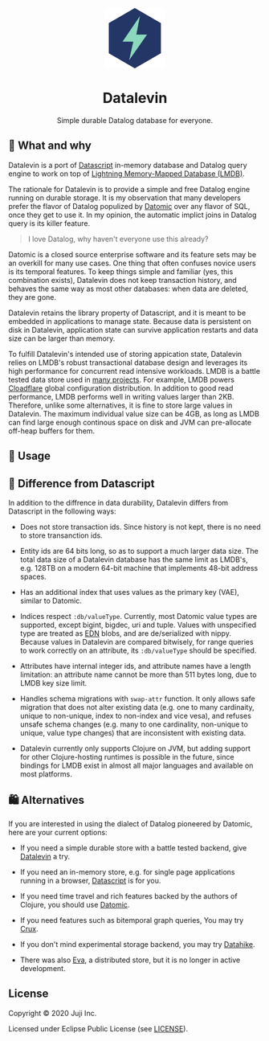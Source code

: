 <p align="center"><img src="logo.png" alt="datalevin logo" height="120"></img></p>
<h1 align="center">Datalevin</h1> 
<p align="center">Simple durable Datalog database for everyone.</p>

## :hear_no_evil: What and why

Datalevin is a port of [Datascript](https://github.com/tonsky/datascript) in-memory database and Datalog query
engine to work on top of [Lightning Memory-Mapped Database (LMDB)](https://en.wikipedia.org/wiki/Lightning_Memory-Mapped_Database).

The rationale for Datalevin is to provide a simple and free Datalog engine running on durable storage.  It is my observation that many developers prefer the flavor of Datalog populized by [Datomic](https://www.datomic.com) over any flavor of SQL, once they get to use it.  In my opinion, the automatic implict joins in Datalog query is its killer feature.

> I love Datalog, why haven't everyone use this already? 

Datomic is a closed source enterprise software and its feature sets may be an overkill for many use cases. One thing that often confuses novice users is its temporal features. To keep things simple and familiar (yes, this combination exists), Datalevin does not keep transaction history, and behaves the same way as most other databases: when data are deleted, they are gone.

Datalevin retains the library property of Datascript, and it is meant to be embedded in applications to manage state. Because data is persistent on disk in Datalevin, application state can survive application restarts and data size can be larger than memory.  

To fulfill Datalevin's intended use of storing appication state, Datalevin relies on LMDB's robust transactional database design and leverages its high performance for concurrent read intensive workloads. LMDB is a battle tested data store used in [many projects](https://symas.com/lmdb/technical/#projects). For example, LMDB powers [Cloadflare](https://blog.cloudflare.com/introducing-quicksilver-configuration-distribution-at-internet-scale/) global configuration distribution. In addition to good read performance, LMDB performs well in writing values larger than 2KB. Therefore, unlike some alternatives, it is fine to store large values in Datalevin. The maximum individual value size can be 4GB, as long as LMDB can find large enough continous space on disk and JVM can pre-allocate off-heap buffers for them. 

## :tada: Usage


## :floppy_disk: Difference from Datascript

In addition to the diffrence in data durability, Datalevin differs from Datascript in the following ways:

* Does not store transaction ids. Since history is not kept, there is no need to store transanction ids.

* Entity ids are 64 bits long, so as to support a much larger data size.  The total data size of a Datalevin database has the same limit as LMDB's, e.g. 128TB on a modern 64-bit machine that implements 48-bit address spaces.

* Has an additional index that uses values as the primary key (VAE), similar to Datomic.

* Indices respect `:db/valueType`. Currently, most Datomic value types are supported, except bigint, bigdec, uri and tuple. Values with unspecified type are treated as [EDN](https://en.wikipedia.org/wiki/Extensible_Data_Notation) blobs, and are de/serialized with nippy. Because values in Datalevin are compared bitwisely, for range queries to work correctly on an attribute, its `:db/valueType` should be specified.

* Attributes have internal integer ids, and attribute names have a length limitation: an attribute name cannot be more than 511 bytes long, due to LMDB key size limit.

* Handles schema migrations with `swap-attr` function. It only allows safe migration that does not alter existing data (e.g. one to many cardinaity, unique to non-unique, index to non-index and vice vesa), and refuses unsafe schema changes (e.g. many to one cardinality, non-unique to unique, value type changes) that are inconsistent with existing data.

* Datalevin currently only supports Clojure on JVM, but adding support for other Clojure-hosting runtimes is possible in the future, since bindings for LMDB exist in almost all major languages and available on most platforms.

## :shopping: Alternatives

If you are interested in using the dialect of Datalog pioneered by Datomic, here are your current options:

* If you need a simple durable store with a battle tested backend, give [Datalevin](https://github.com/juji-io/datalevin) a try.

* If you need an in-memory store, e.g. for single page applications running in a browser, [Datascript](https://github.com/tonsky/datascript) is for you.

* If you need time travel and rich features backed by the authors of Clojure, you should use [Datomic](https://www.datomic.com).

* If you need features such as bitemporal graph queries, You may try [Crux](https://github.com/juxt/crux).

* If you don't mind experimental storage backend, you may try [Datahike](https://github.com/replikativ/datahike).

* There was also [Eva](https://github.com/Workiva/eva/), a distributed store, but it is no longer in active development.

## License

Copyright © 2020 Juji Inc.

Licensed under Eclipse Public License (see [LICENSE](LICENSE)).
